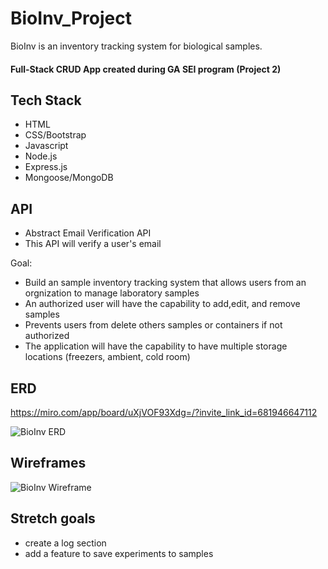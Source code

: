 
# BioInv_Project
BioInv is an inventory tracking system for biological samples.
#### Full-Stack CRUD App created during GA SEI program (Project 2)

## Tech Stack
- HTML
- CSS/Bootstrap
- Javascript
- Node.js
- Express.js
- Mongoose/MongoDB

## API
- Abstract Email Verification API 
- This API will verify a user's email 


Goal:
- Build an sample inventory tracking system that allows users from an orgnization to manage laboratory samples
- An authorized user will have the capability to add,edit, and remove samples
- Prevents users from delete others samples or containers if not authorized
- The application will have the capability to have multiple storage locations (freezers, ambient, cold room)

## ERD
https://miro.com/app/board/uXjVOF93Xdg=/?invite_link_id=681946647112

![BioInv ERD](https://user-images.githubusercontent.com/43145834/158255195-e9c9bd1c-4dba-44ac-bfb0-fe1c6bd9c070.png)

## Wireframes 
![BioInv Wireframe](https://user-images.githubusercontent.com/43145834/158244343-9340251c-e34e-4592-b4cd-acfe13b43ac2.png)





## Stretch goals
- create a log section
- add a feature to save experiments to samples

